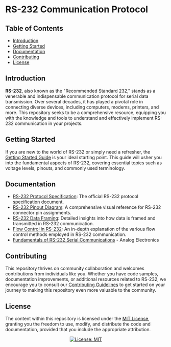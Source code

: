# RS-232 Communication Protocol

## Table of Contents

- [Introduction](#introduction)
- [Getting Started](#getting-started)
- [Documentation](#documentation)
- [Contributing](#contributing)
- [License](#license)

## Introduction

**RS-232**, also known as the "Recommended Standard 232," stands as a venerable and indispensable communication protocol for serial data transmission. Over several decades, it has played a pivotal role in connecting diverse devices, including computers, modems, printers, and more. This repository seeks to be a comprehensive resource, equipping you with the knowledge and tools to understand and effectively implement RS-232 communication in your projects.

## Getting Started

If you are new to the world of RS-232 or simply need a refresher, the [Getting Started Guide](getting_started.md) is your ideal starting point. This guide will usher you into the fundamental aspects of RS-232, covering essential topics such as voltage levels, pinouts, and commonly used terminology.

## Documentation
- [RS-232 Protocol Specification](documentation/rs232_protocol_spec.pdf): The official RS-232 protocol specification document.
- [RS-232 Pinout Diagram](documentation/rs232_pinout.pdf): A comprehensive visual reference for RS-232 connector pin assignments.
- [RS-232 Data Framing](documentation/rs232_data_framing.md): Detailed insights into how data is framed and transmitted in RS-232 communication.
- [Flow Control in RS-232](documentation/rs232_flow_control.md): An in-depth explanation of the various flow control methods employed in RS-232 communication.
- [Fundamentals of RS-232 Serial Communications](https://www.analog.com/en/technical-articles/fundamentals-of-rs232-serial-communications.html) - Analog Electronics

## Contributing

This repository thrives on community collaboration and welcomes contributions from individuals like you. Whether you have code samples, documentation improvements, or additional resources related to RS-232, we encourage you to consult our [Contributing Guidelines](CONTRIBUTING.md) to get started on your journey to making this repository even more valuable to the community.

## License

The content within this repository is licensed under the [MIT License](LICENSE), granting you the freedom to use, modify, and distribute the code and documentation, provided that you include the appropriate attribution.

<div align=center>
  
[![License: MIT](https://img.shields.io/badge/License-MIT-blue.svg)](https://opensource.org/licenses/MIT)

</div>

